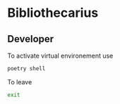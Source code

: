 # Bibliothecarius

## Developer

To activate virtual environement use 
```bash
poetry shell
```

To leave
```bash
exit
```
